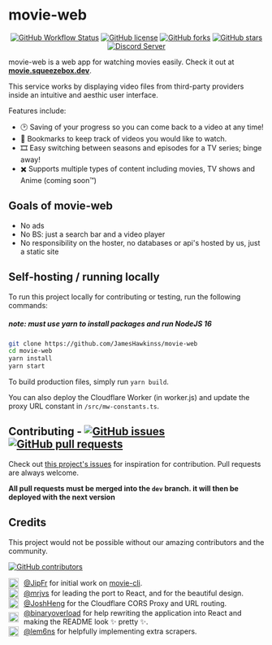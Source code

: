 <h1>movie-web</h1>

<p align="center">
<a href="https://github.com/JamesHawkinss/movie-web/actions"><img alt="GitHub Workflow Status" src="https://img.shields.io/github/workflow/status/JamesHawkinss/movie-web/.github/workflows/deploying.yml?branch=master&style=flat-square"></a>
<a href="https://github.com/JamesHawkinss/movie-web/blob/master/LICENSE.md"><img alt="GitHub license" src="https://img.shields.io/github/license/JamesHawkinss/movie-web?style=flat-square"></a>
<a href="https://github.com/JamesHawkinss/movie-web/network"><img alt="GitHub forks" src="https://img.shields.io/github/forks/JamesHawkinss/movie-web?style=flat-square"></a>
<a href="https://github.com/JamesHawkinss/movie-web/stargazers"><img alt="GitHub stars" src="https://img.shields.io/github/stars/JamesHawkinss/movie-web?style=flat-square"></a><br/>
<a href="https://discord.gg/vXsRvye8BS"><img src="https://discordapp.com/api/guilds/871713465100816424/widget.png?style=banner2" alt="Discord Server"></a>
</p>

movie-web is a web app for watching movies easily. Check it out at **[movie.squeezebox.dev](https://movie.squeezebox.dev)**.

This service works by displaying video files from third-party providers inside an intuitive and aesthic user interface.

Features include:

- 🕑 Saving of your progress so you can come back to a video at any time!
- 🔖 Bookmarks to keep track of videos you would like to watch.
- 🎞️ Easy switching between seasons and episodes for a TV series; binge away!
- ✖️ Supports multiple types of content including movies, TV shows and Anime (coming soon™️)

## Goals of movie-web

- No ads
- No BS: just a search bar and a video player
- No responsibility on the hoster, no databases or api's hosted by us, just a static site

## Self-hosting / running locally

To run this project locally for contributing or testing, run the following commands:
<h5><b>note: must use yarn to install packages and run NodeJS 16</b></h5>

```bash
git clone https://github.com/JamesHawkinss/movie-web
cd movie-web
yarn install
yarn start
```

To build production files, simply run `yarn build`.

You can also deploy the Cloudflare Worker (in worker.js) and update the proxy URL constant in `/src/mw-constants.ts`.

<h2>Contributing - <a href="https://github.com/JamesHawkinss/movie-web/issues"><img alt="GitHub issues" src="https://img.shields.io/github/issues/JamesHawkinss/movie-web?style=flat-square"></a>
<a href="https://github.com/JamesHawkinss/movie-web/pulls"><img alt="GitHub pull requests" src="https://img.shields.io/github/issues-pr/JamesHawkinss/movie-web?style=flat-square"></a></h2>

Check out [this project's issues](https://github.com/JamesHawkinss/movie-web/issues) for inspiration for contribution. Pull requests are always welcome.

**All pull requests must be merged into the `dev` branch. it will then be deployed with the next version**

## Credits

This project would not be possible without our amazing contributors and the community.

<a href="https://github.com/JamesHawkinss/movie-web/graphs/contributors"><img alt="GitHub contributors" src="https://img.shields.io/github/contributors/JamesHawkinss/movie-web?style=flat-square"></a>

<div style="display:flex;align-items:center;grid-gap:10px">
<img src="https://github.com/JipFr.png?size=20" width="20"><span><a href="https://github.com/JipFr">@JipFr</a> for initial work on <a href="https://github.com/JipFr/movie-cli">movie-cli</a>.</span>
</div>

<div style="display:flex;align-items:center;grid-gap:10px">
<img src="https://github.com/mrjvs.png?size=20" width="20"><span><a href="https://github.com/mrjvs">@mrjvs</a> for leading the port to React, and for the beautiful design.</span>
</div>

<div style="display:flex;align-items:center;grid-gap:10px">
<img src="https://github.com/JoshHeng.png?size=20" width="20"><span><a href="https://github.com/JoshHeng">@JoshHeng</a> for the Cloudflare CORS Proxy and URL routing.</span>
</div>

<div style="display:flex;align-items:center;grid-gap:10px">
<img src="https://github.com/binaryoverload.png?size=20" width="20"><span><a href="https://github.com/binaryoverload">@binaryoverload</a> for help rewriting the application into React and making the README look ✨ pretty ✨.</span>
</div>

<div style="display:flex;align-items:center;grid-gap:10px">
<img src="https://github.com/lem6ns.png?size=20" width="20"><span><a href="https://github.com/lem6ns">@lem6ns</a> for helpfully implementing extra scrapers.</span>
</div>
